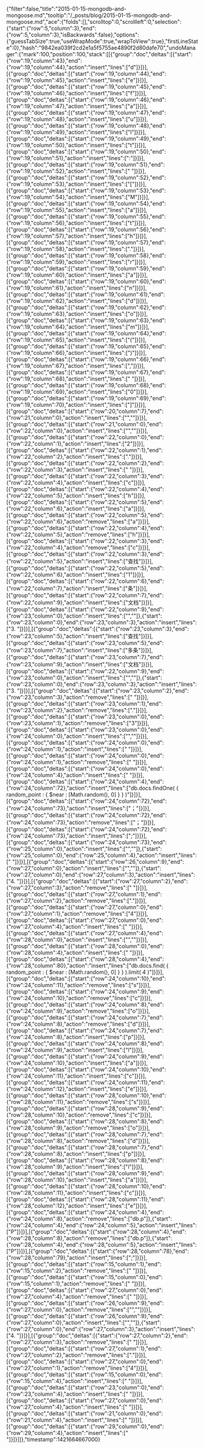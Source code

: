 {"filter":false,"title":"2015-01-15-mongodb-and-mongoose.md","tooltip":"/_posts/blog/2015-01-15-mongodb-and-mongoose.md","ace":{"folds":[],"scrolltop":0,"scrollleft":0,"selection":{"start":{"row":5,"column":3},"end":{"row":5,"column":3},"isBackwards":false},"options":{"guessTabSize":true,"useWrapMode":true,"wrapToView":true},"firstLineState":0},"hash":"9842ea039f2cd2e1a5f5755ae4890f2d80dafe70","undoManager":{"mark":100,"position":100,"stack":[[{"group":"doc","deltas":[{"start":{"row":19,"column":43},"end":{"row":19,"column":44},"action":"insert","lines":["d"]}]}],[{"group":"doc","deltas":[{"start":{"row":19,"column":44},"end":{"row":19,"column":45},"action":"insert","lines":["e"]}]}],[{"group":"doc","deltas":[{"start":{"row":19,"column":45},"end":{"row":19,"column":46},"action":"insert","lines":["f"]}]}],[{"group":"doc","deltas":[{"start":{"row":19,"column":46},"end":{"row":19,"column":47},"action":"insert","lines":["a"]}]}],[{"group":"doc","deltas":[{"start":{"row":19,"column":47},"end":{"row":19,"column":48},"action":"insert","lines":["u"]}]}],[{"group":"doc","deltas":[{"start":{"row":19,"column":48},"end":{"row":19,"column":49},"action":"insert","lines":["l"]}]}],[{"group":"doc","deltas":[{"start":{"row":19,"column":49},"end":{"row":19,"column":50},"action":"insert","lines":["t"]}]}],[{"group":"doc","deltas":[{"start":{"row":19,"column":50},"end":{"row":19,"column":51},"action":"insert","lines":[":"]}]}],[{"group":"doc","deltas":[{"start":{"row":19,"column":51},"end":{"row":19,"column":52},"action":"insert","lines":[" "]}]}],[{"group":"doc","deltas":[{"start":{"row":19,"column":52},"end":{"row":19,"column":53},"action":"insert","lines":["["]}]}],[{"group":"doc","deltas":[{"start":{"row":19,"column":53},"end":{"row":19,"column":54},"action":"insert","lines":["M"]}]}],[{"group":"doc","deltas":[{"start":{"row":19,"column":54},"end":{"row":19,"column":55},"action":"insert","lines":["a"]}]}],[{"group":"doc","deltas":[{"start":{"row":19,"column":55},"end":{"row":19,"column":56},"action":"insert","lines":["t"]}]}],[{"group":"doc","deltas":[{"start":{"row":19,"column":56},"end":{"row":19,"column":57},"action":"insert","lines":["h"]}]}],[{"group":"doc","deltas":[{"start":{"row":19,"column":57},"end":{"row":19,"column":58},"action":"insert","lines":["."]}]}],[{"group":"doc","deltas":[{"start":{"row":19,"column":58},"end":{"row":19,"column":59},"action":"insert","lines":["r"]}]}],[{"group":"doc","deltas":[{"start":{"row":19,"column":59},"end":{"row":19,"column":60},"action":"insert","lines":["a"]}]}],[{"group":"doc","deltas":[{"start":{"row":19,"column":60},"end":{"row":19,"column":61},"action":"insert","lines":["n"]}]}],[{"group":"doc","deltas":[{"start":{"row":19,"column":61},"end":{"row":19,"column":62},"action":"insert","lines":["d"]}]}],[{"group":"doc","deltas":[{"start":{"row":19,"column":62},"end":{"row":19,"column":63},"action":"insert","lines":["o"]}]}],[{"group":"doc","deltas":[{"start":{"row":19,"column":63},"end":{"row":19,"column":64},"action":"insert","lines":["m"]}]}],[{"group":"doc","deltas":[{"start":{"row":19,"column":64},"end":{"row":19,"column":65},"action":"insert","lines":["("]}]}],[{"group":"doc","deltas":[{"start":{"row":19,"column":65},"end":{"row":19,"column":66},"action":"insert","lines":[")"]}]}],[{"group":"doc","deltas":[{"start":{"row":19,"column":66},"end":{"row":19,"column":67},"action":"insert","lines":[","]}]}],[{"group":"doc","deltas":[{"start":{"row":19,"column":67},"end":{"row":19,"column":68},"action":"insert","lines":[" "]}]}],[{"group":"doc","deltas":[{"start":{"row":19,"column":68},"end":{"row":19,"column":69},"action":"insert","lines":["0"]}]}],[{"group":"doc","deltas":[{"start":{"row":19,"column":69},"end":{"row":19,"column":70},"action":"insert","lines":["]"]}]}],[{"group":"doc","deltas":[{"start":{"row":20,"column":7},"end":{"row":21,"column":0},"action":"insert","lines":["",""]}]}],[{"group":"doc","deltas":[{"start":{"row":21,"column":0},"end":{"row":22,"column":0},"action":"insert","lines":["",""]}]}],[{"group":"doc","deltas":[{"start":{"row":22,"column":0},"end":{"row":22,"column":1},"action":"insert","lines":["2"]}]}],[{"group":"doc","deltas":[{"start":{"row":22,"column":1},"end":{"row":22,"column":2},"action":"insert","lines":["."]}]}],[{"group":"doc","deltas":[{"start":{"row":22,"column":2},"end":{"row":22,"column":3},"action":"insert","lines":[" "]}]}],[{"group":"doc","deltas":[{"start":{"row":22,"column":3},"end":{"row":22,"column":4},"action":"insert","lines":["c"]}]}],[{"group":"doc","deltas":[{"start":{"row":22,"column":4},"end":{"row":22,"column":5},"action":"insert","lines":["h"]}]}],[{"group":"doc","deltas":[{"start":{"row":22,"column":5},"end":{"row":22,"column":6},"action":"insert","lines":["a"]}]}],[{"group":"doc","deltas":[{"start":{"row":22,"column":5},"end":{"row":22,"column":6},"action":"remove","lines":["a"]}]}],[{"group":"doc","deltas":[{"start":{"row":22,"column":4},"end":{"row":22,"column":5},"action":"remove","lines":["h"]}]}],[{"group":"doc","deltas":[{"start":{"row":22,"column":3},"end":{"row":22,"column":4},"action":"remove","lines":["c"]}]}],[{"group":"doc","deltas":[{"start":{"row":22,"column":3},"end":{"row":22,"column":5},"action":"insert","lines":["查找"]}]}],[{"group":"doc","deltas":[{"start":{"row":22,"column":5},"end":{"row":22,"column":6},"action":"insert","lines":["1"]}]}],[{"group":"doc","deltas":[{"start":{"row":22,"column":6},"end":{"row":22,"column":7},"action":"insert","lines":["条"]}]}],[{"group":"doc","deltas":[{"start":{"row":22,"column":7},"end":{"row":22,"column":9},"action":"insert","lines":["文档"]}]}],[{"group":"doc","deltas":[{"start":{"row":22,"column":9},"end":{"row":23,"column":0},"action":"insert","lines":["",""]},{"start":{"row":23,"column":0},"end":{"row":23,"column":3},"action":"insert","lines":["3. "]}]}],[{"group":"doc","deltas":[{"start":{"row":23,"column":3},"end":{"row":23,"column":5},"action":"insert","lines":["查找"]}]}],[{"group":"doc","deltas":[{"start":{"row":23,"column":5},"end":{"row":23,"column":7},"action":"insert","lines":["多条"]}]}],[{"group":"doc","deltas":[{"start":{"row":23,"column":7},"end":{"row":23,"column":9},"action":"insert","lines":["文档"]}]}],[{"group":"doc","deltas":[{"start":{"row":22,"column":9},"end":{"row":23,"column":0},"action":"insert","lines":["",""]},{"start":{"row":23,"column":0},"end":{"row":23,"column":3},"action":"insert","lines":["3. "]}]}],[{"group":"doc","deltas":[{"start":{"row":23,"column":2},"end":{"row":23,"column":3},"action":"remove","lines":[" "]}]}],[{"group":"doc","deltas":[{"start":{"row":23,"column":1},"end":{"row":23,"column":2},"action":"remove","lines":["."]}]}],[{"group":"doc","deltas":[{"start":{"row":23,"column":0},"end":{"row":23,"column":1},"action":"remove","lines":["3"]}]}],[{"group":"doc","deltas":[{"start":{"row":23,"column":0},"end":{"row":24,"column":0},"action":"insert","lines":["",""]}]}],[{"group":"doc","deltas":[{"start":{"row":24,"column":0},"end":{"row":24,"column":1},"action":"insert","lines":[" "]}]}],[{"group":"doc","deltas":[{"start":{"row":24,"column":0},"end":{"row":24,"column":1},"action":"remove","lines":[" "]}]}],[{"group":"doc","deltas":[{"start":{"row":24,"column":0},"end":{"row":24,"column":4},"action":"insert","lines":["    "]}]}],[{"group":"doc","deltas":[{"start":{"row":24,"column":4},"end":{"row":24,"column":72},"action":"insert","lines":["db.docs.findOne( { random_point : { $near : [Math.random(), 0] } } )"]}]}],[{"group":"doc","deltas":[{"start":{"row":24,"column":72},"end":{"row":24,"column":73},"action":"insert","lines":["；"]}]}],[{"group":"doc","deltas":[{"start":{"row":24,"column":72},"end":{"row":24,"column":73},"action":"remove","lines":["；"]}]}],[{"group":"doc","deltas":[{"start":{"row":24,"column":72},"end":{"row":24,"column":73},"action":"insert","lines":[";"]}]}],[{"group":"doc","deltas":[{"start":{"row":24,"column":73},"end":{"row":25,"column":0},"action":"insert","lines":["",""]},{"start":{"row":25,"column":0},"end":{"row":25,"column":4},"action":"insert","lines":["    "]}]}],[{"group":"doc","deltas":[{"start":{"row":26,"column":9},"end":{"row":27,"column":0},"action":"insert","lines":["",""]},{"start":{"row":27,"column":0},"end":{"row":27,"column":3},"action":"insert","lines":["4. "]}]}],[{"group":"doc","deltas":[{"start":{"row":27,"column":2},"end":{"row":27,"column":3},"action":"remove","lines":[" "]}]}],[{"group":"doc","deltas":[{"start":{"row":27,"column":1},"end":{"row":27,"column":2},"action":"remove","lines":["."]}]}],[{"group":"doc","deltas":[{"start":{"row":27,"column":0},"end":{"row":27,"column":1},"action":"remove","lines":["4"]}]}],[{"group":"doc","deltas":[{"start":{"row":27,"column":0},"end":{"row":27,"column":4},"action":"insert","lines":["    "]}]}],[{"group":"doc","deltas":[{"start":{"row":27,"column":4},"end":{"row":28,"column":0},"action":"insert","lines":["",""]}]}],[{"group":"doc","deltas":[{"start":{"row":28,"column":0},"end":{"row":28,"column":4},"action":"insert","lines":["    "]}]}],[{"group":"doc","deltas":[{"start":{"row":28,"column":4},"end":{"row":28,"column":80},"action":"insert","lines":["db.docs.find( { random_point : { $near : [Math.random(), 0] } } ).limit( 4 )"]}]}],[{"group":"doc","deltas":[{"start":{"row":24,"column":10},"end":{"row":24,"column":11},"action":"remove","lines":["s"]}]}],[{"group":"doc","deltas":[{"start":{"row":24,"column":9},"end":{"row":24,"column":10},"action":"remove","lines":["c"]}]}],[{"group":"doc","deltas":[{"start":{"row":24,"column":8},"end":{"row":24,"column":9},"action":"remove","lines":["o"]}]}],[{"group":"doc","deltas":[{"start":{"row":24,"column":7},"end":{"row":24,"column":8},"action":"remove","lines":["d"]}]}],[{"group":"doc","deltas":[{"start":{"row":24,"column":7},"end":{"row":24,"column":8},"action":"insert","lines":["p"]}]}],[{"group":"doc","deltas":[{"start":{"row":24,"column":8},"end":{"row":24,"column":9},"action":"insert","lines":["l"]}]}],[{"group":"doc","deltas":[{"start":{"row":24,"column":9},"end":{"row":24,"column":10},"action":"insert","lines":["a"]}]}],[{"group":"doc","deltas":[{"start":{"row":24,"column":10},"end":{"row":24,"column":11},"action":"insert","lines":["c"]}]}],[{"group":"doc","deltas":[{"start":{"row":24,"column":11},"end":{"row":24,"column":12},"action":"insert","lines":["e"]}]}],[{"group":"doc","deltas":[{"start":{"row":28,"column":10},"end":{"row":28,"column":11},"action":"remove","lines":["s"]}]}],[{"group":"doc","deltas":[{"start":{"row":28,"column":9},"end":{"row":28,"column":10},"action":"remove","lines":["c"]}]}],[{"group":"doc","deltas":[{"start":{"row":28,"column":8},"end":{"row":28,"column":9},"action":"remove","lines":["o"]}]}],[{"group":"doc","deltas":[{"start":{"row":28,"column":7},"end":{"row":28,"column":8},"action":"remove","lines":["d"]}]}],[{"group":"doc","deltas":[{"start":{"row":28,"column":7},"end":{"row":28,"column":8},"action":"insert","lines":["p"]}]}],[{"group":"doc","deltas":[{"start":{"row":28,"column":8},"end":{"row":28,"column":9},"action":"insert","lines":["l"]}]}],[{"group":"doc","deltas":[{"start":{"row":28,"column":9},"end":{"row":28,"column":10},"action":"insert","lines":["a"]}]}],[{"group":"doc","deltas":[{"start":{"row":28,"column":10},"end":{"row":28,"column":11},"action":"insert","lines":["c"]}]}],[{"group":"doc","deltas":[{"start":{"row":28,"column":11},"end":{"row":28,"column":12},"action":"insert","lines":["e"]}]}],[{"group":"doc","deltas":[{"start":{"row":24,"column":4},"end":{"row":24,"column":8},"action":"remove","lines":["db.p"]},{"start":{"row":24,"column":4},"end":{"row":24,"column":5},"action":"insert","lines":["P"]}]}],[{"group":"doc","deltas":[{"start":{"row":28,"column":4},"end":{"row":28,"column":8},"action":"remove","lines":["db.p"]},{"start":{"row":28,"column":4},"end":{"row":28,"column":5},"action":"insert","lines":["P"]}]}],[{"group":"doc","deltas":[{"start":{"row":28,"column":78},"end":{"row":28,"column":79},"action":"insert","lines":[";"]}]}],[{"group":"doc","deltas":[{"start":{"row":15,"column":1},"end":{"row":15,"column":2},"action":"remove","lines":[" "]}]}],[{"group":"doc","deltas":[{"start":{"row":15,"column":0},"end":{"row":15,"column":1},"action":"remove","lines":[" "]}]}],[{"group":"doc","deltas":[{"start":{"row":27,"column":0},"end":{"row":27,"column":4},"action":"remove","lines":["    "]}]}],[{"group":"doc","deltas":[{"start":{"row":26,"column":9},"end":{"row":27,"column":0},"action":"remove","lines":["",""]}]}],[{"group":"doc","deltas":[{"start":{"row":26,"column":9},"end":{"row":27,"column":0},"action":"insert","lines":["",""]},{"start":{"row":27,"column":0},"end":{"row":27,"column":3},"action":"insert","lines":["4. "]}]}],[{"group":"doc","deltas":[{"start":{"row":27,"column":2},"end":{"row":27,"column":3},"action":"remove","lines":[" "]}]}],[{"group":"doc","deltas":[{"start":{"row":27,"column":1},"end":{"row":27,"column":2},"action":"remove","lines":["."]}]}],[{"group":"doc","deltas":[{"start":{"row":27,"column":0},"end":{"row":27,"column":1},"action":"remove","lines":["4"]}]}],[{"group":"doc","deltas":[{"start":{"row":15,"column":0},"end":{"row":15,"column":4},"action":"insert","lines":["    "]}]}],[{"group":"doc","deltas":[{"start":{"row":23,"column":0},"end":{"row":23,"column":4},"action":"insert","lines":["    "]}]}],[{"group":"doc","deltas":[{"start":{"row":27,"column":0},"end":{"row":27,"column":4},"action":"insert","lines":["    "]}]}],[{"group":"doc","deltas":[{"start":{"row":21,"column":0},"end":{"row":21,"column":4},"action":"insert","lines":["    "]}]}],[{"group":"doc","deltas":[{"start":{"row":29,"column":0},"end":{"row":29,"column":4},"action":"insert","lines":["    "]}]}]]},"timestamp":1421664667000}